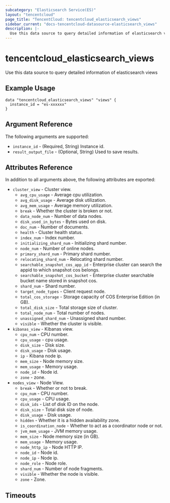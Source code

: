 ```yaml
---
subcategory: "Elasticsearch Service(ES)"
layout: "tencentcloud"
page_title: "TencentCloud: tencentcloud_elasticsearch_views"
sidebar_current: "docs-tencentcloud-datasource-elasticsearch_views"
description: |-
  Use this data source to query detailed information of elasticsearch views
---
```


# tencentcloud_elasticsearch_views

Use this data source to query detailed information of elasticsearch views

## Example Usage

```hcl
data "tencentcloud_elasticsearch_views" "views" {
  instance_id = "es-xxxxxx"
}
```

## Argument Reference

The following arguments are supported:

* `instance_id` - (Required, String) Instance id.
* `result_output_file` - (Optional, String) Used to save results.

## Attributes Reference

In addition to all arguments above, the following attributes are exported:

* `cluster_view` - Cluster view.
  * `avg_cpu_usage` - Average cpu utilization.
  * `avg_disk_usage` - Average disk utilization.
  * `avg_mem_usage` - Average memory utilization.
  * `break` - Whether the cluster is broken or not.
  * `data_node_num` - Number of data nodes.
  * `disk_used_in_bytes` - Bytes used on disk.
  * `doc_num` - Number of documents.
  * `health` - Cluster health status.
  * `index_num` - Index number.
  * `initializing_shard_num` - Initializing shard number.
  * `node_num` - Number of online nodes.
  * `primary_shard_num` - Primary shard number.
  * `relocating_shard_num` - Relocating shard number.
  * `searchable_snapshot_cos_app_id` - Enterprise cluster can search the appid to which snapshot cos belongs.
  * `searchable_snapshot_cos_bucket` - Enterprise cluster searchable bucket name stored in snapshot cos.
  * `shard_num` - Shard number.
  * `target_node_types` - Client request node.
  * `total_cos_storage` - Storage capacity of COS Enterprise Edition (in GB).
  * `total_disk_size` - Total storage size of cluster.
  * `total_node_num` - Total number of nodes.
  * `unassigned_shard_num` - Unassigned shard number.
  * `visible` - Whether the cluster is visible.
* `kibanas_view` - Kibanas view.
  * `cpu_num` - CPU number.
  * `cpu_usage` - cpu usage.
  * `disk_size` - Disk size.
  * `disk_usage` - Disk usage.
  * `ip` - Kibana node ip.
  * `mem_size` - Node memory size.
  * `mem_usage` - Memory usage.
  * `node_id` - Node id.
  * `zone` - zone.
* `nodes_view` - Node View.
  * `break` - Whether or not to break.
  * `cpu_num` - CPU number.
  * `cpu_usage` - CPU usage.
  * `disk_ids` - List of disk ID on the node.
  * `disk_size` - Total disk size of node.
  * `disk_usage` - Disk usage.
  * `hidden` - Whether it is a hidden availability zone.
  * `is_coordination_node` - Whether to act as a coordinator node or not.
  * `jvm_mem_usage` - JVM memory usage.
  * `mem_size` - Node memory size (in GB).
  * `mem_usage` - Memory usage.
  * `node_http_ip` - Node HTTP IP.
  * `node_id` - Node id.
  * `node_ip` - Node ip.
  * `node_role` - Node role.
  * `shard_num` - Number of node fragments.
  * `visible` - Whether the node is visible.
  * `zone` - Zone.


## Timeouts

<no value>


